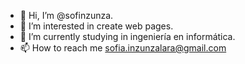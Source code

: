 - 👋 Hi, I’m @sofinzunza.
- 👀 I’m interested in create web pages.
- 🌱 I’m currently studying in ingeniería en informática.
- 📫 How to reach me sofia.inzunzalara@gmail.com
